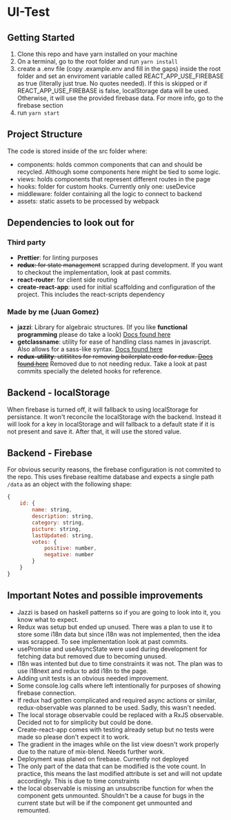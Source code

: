 # UI-Test

## Getting Started

1. Clone this repo and have yarn installed on your machine
2. On a terminal, go to the root folder and run `yarn install`
3. create a .env file (copy .example.env and fill in the gaps) inside the root folder and set an enviroment variable called REACT_APP_USE_FIREBASE as true (literally just true. No quotes needed). If this is skipped or if REACT_APP_USE_FIREBASE is false, localStorage data will be used. Otherwise, it will use the provided firebase data. For more info, go to the firebase section
4. run `yarn start`

## Project Structure

The code is stored inside of the src folder where:
- components: holds common components that can and should be recycled. Although some components here might be tied to some logic.
- views: holds components that represent different routes in the page
- hooks: folder for custom hooks. Currently only one: useDevice
- middleware: folder containing all the logic to connect to backend
- assets: static assets to be processed by webpack

## Dependencies to look out for

### Third party

- **Prettier**: for linting purposes
- ~~**redux**: for state management~~ scrapped during development. If you want to checkout the implementation, look at past commits.
- **react-router**: for client side routing
- **create-react-app**: used for initial scaffolding and configuration of the project. This includes the react-scripts dependency

### Made by me (Juan Gomez)

- **jazzi**: Library for algebraic structures. (If you like **functional programming** please do take a look) [Docs found here](https://github.com/Jkierem/jazzi)
- **getclassname**: utility for ease of handling class names in javascript. Also allows for a sass-like syntax. [Docs found here](https://github.com/Jkierem/getclassname)
- ~~**redux-utility**: utitlitites for removing boilerplate code for redux. [Docs found here](https://github.com/Jkierem/redux-utility)~~ Removed due to not needing redux. Take a look at past commits specially the deleted hooks for reference.

## Backend - localStorage

When firebase is turned off, it will fallback to using localStorage for persistance. It won't reconcile the localStorage with the backend. Instead it will look for a key in localStorage and will fallback to a default state if it is not present and save it. After that, it will use the stored value.

## Backend - Firebase

For obvious security reasons, the  firebase configuration is not commited to the repo. This uses firebase realtime database and expects a single path `/data` as an object with the following shape:

```javascript
{
    id: {
        name: string,
        description: string,
        category: string,
        picture: string,
        lastUpdated: string,
        votes: {
            positive: number,
            negative: number
        }
    }
}
```

## Important Notes and possible improvements

- Jazzi is based on haskell patterns so if you are going to look into it, you know what to expect.
- Redux was setup but ended up unused. There was a plan to use it to store some i18n data but since i18n was not implemented, then the idea was scrapped. To see implementation look at past commits.
- usePromise and useAsyncState were used during development for fetching data but removed due to becoming unused.
- I18n was intented but due to time constraints it was not. The plan was to use i18next and redux to add i18n to the page.
- Adding unit tests is an obvious needed improvement.
- Some console.log calls where left intentionally for purposes of showing firebase connection.
- If redux had gotten complicated and required async actions or similar, redux-observable was planned to be used. Sadly, this wasn't needed.
- The local storage observable could be replaced with a RxJS observable. Decided not to for simplicity but could be done.
- Create-react-app comes with testing already setup but no tests were made so please don't expect it to work.
- The gradient in the images while on the list view doesn't work properly due to the nature of mix-blend. Needs further work.
- Deployment was planed on firebase. Currently not deployed 
- The only part of the data that can be modified is the vote count. In practice, this means the last modified attribute is set and will not update accordingly. This is due to time constraints 
- the local observable is missing an unsubscribe function for when the component gets unmounted. Shouldn't be a cause for bugs in the current state but will be if the component get unmounted and remounted.